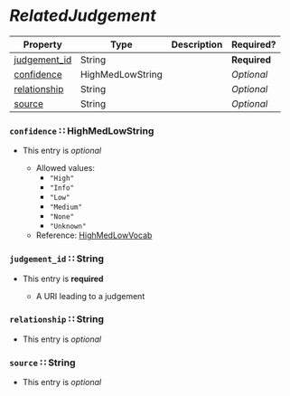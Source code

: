 <a id="map64"></a>
# *RelatedJudgement*

| Property | Type | Description | Required? |
| -------- | ---- | ----------- | --------- |
|[judgement_id](#judgement_id-string)|String| |**Required**|
|[confidence](#confidence-highmedlowstring)|HighMedLowString| |_Optional_|
|[relationship](#relationship-string)|String| |_Optional_|
|[source](#source-string)|String| |_Optional_|


<a id="confidence-highmedlowstring"></a>
### `confidence` ∷ HighMedLowString

* This entry is _optional_


  * Allowed values:
    * `"High"`
    * `"Info"`
    * `"Low"`
    * `"Medium"`
    * `"None"`
    * `"Unknown"`
  * Reference: [HighMedLowVocab](http://stixproject.github.io/data-model/1.2/stixVocabs/HighMediumLowVocab-1.0/)


<a id="judgement_id-string"></a>
### `judgement_id` ∷ String

* This entry is **required**


  * A URI leading to a judgement

<a id="relationship-string"></a>
### `relationship` ∷ String

* This entry is _optional_



<a id="source-string"></a>
### `source` ∷ String

* This entry is _optional_


